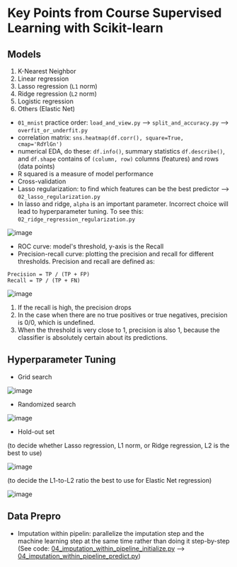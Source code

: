 # Key Points from Course Supervised Learning with Scikit-learn

## Models
1. K-Nearest Neighbor
2. Linear regression
3. Lasso regression (`L1` norm)
4. Ridge regression (`L2` norm)
5. Logistic regression
6. Others (Elastic Net)

* `01_mnist` practice order: `load_and_view.py` --> `split_and_accuracy.py` --> `overfit_or_underfit.py` 
* correlation matrix: `sns.heatmap(df.corr(), square=True, cmap='RdYlGn')`
* numerical EDA, do these: `df.info()`, summary statistics `df.describe()`, and `df.shape` contains of `(column, row)` columns (features) and rows (data points)
* R squared is a measure of model performance
* Cross-validation
* Lasso regularization: to find which features can be the best predictor --> `02_lasso_regularization.py`
* In lasso and ridge, `alpha` is an important parameter. Incorrect choice will lead to hyperparameter tuning. To see this: `02_ridge_regression_regularization.py`

![image](https://user-images.githubusercontent.com/51282928/82327990-749c3980-9a09-11ea-9eca-e38dbc20fd69.png)

* ROC curve: model's threshold, y-axis is the Recall
* Precision-recall curve: plotting the precision and recall for different thresholds. Precision and recall are defined as:

`Precision = TP / (TP + FP)`<br>
`Recall = TP / (TP + FN)`

![image](https://user-images.githubusercontent.com/51282928/82346306-7b827680-9a20-11ea-9563-7acf4a7293cb.png)

1. If the recall is high, the precision drops
2. In the case when there are no true positives or true negatives, precision is 0/0, which is undefined.
3. When the threshold is very close to 1, precision is also 1, because the classifier is absolutely certain about its predictions.

## Hyperparameter Tuning

* Grid search

![image](https://user-images.githubusercontent.com/51282928/82349487-57289900-9a24-11ea-83ee-e28006557522.png)

* Randomized search

![image](https://user-images.githubusercontent.com/51282928/82350164-314fc400-9a25-11ea-887a-32c841e4bc15.png)

* Hold-out set

(to decide whether Lasso regression, L1 norm, or Ridge regression, L2 is the best to use)

![image](https://user-images.githubusercontent.com/51282928/82352271-f13e1080-9a27-11ea-88db-60fd31d75ac1.png)

(to decide the L1-to-L2 ratio the best to use for Elastic Net regression)

![image](https://user-images.githubusercontent.com/51282928/82353701-fbf9a500-9a29-11ea-9713-062663de9e04.png)

## Data Prepro

* Imputation within pipelin: parallelize the imputation step and the machine learning step at the same time rather than doing it step-by-step (See code: [04_imputation_within_pipeline_initialize.py]() --> [04_imputation_within_pipeline_predict.py]())


